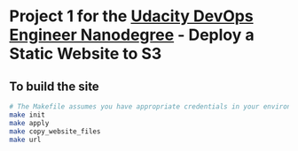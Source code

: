 # Project 1 for the [Udacity DevOps Engineer Nanodegree](https://www.udacity.com/course/cloud-dev-ops-nanodegree--nd9991) - Deploy a Static Website to S3

## To build the site

```bash
# The Makefile assumes you have appropriate credentials in your environment
make init
make apply
make copy_website_files
make url
```

